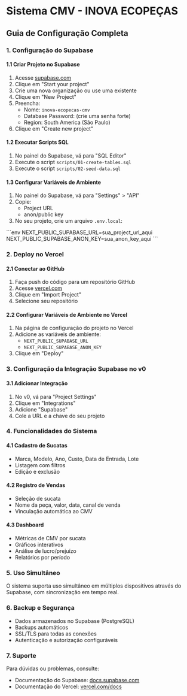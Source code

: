 # Sistema CMV - INOVA ECOPEÇAS
## Guia de Configuração Completa

### 1. Configuração do Supabase

#### 1.1 Criar Projeto no Supabase
1. Acesse [supabase.com](https://supabase.com)
2. Clique em "Start your project"
3. Crie uma nova organização ou use uma existente
4. Clique em "New Project"
5. Preencha:
   - Nome: `inova-ecopecas-cmv`
   - Database Password: (crie uma senha forte)
   - Region: South America (São Paulo)
6. Clique em "Create new project"

#### 1.2 Executar Scripts SQL
1. No painel do Supabase, vá para "SQL Editor"
2. Execute o script `scripts/01-create-tables.sql`
3. Execute o script `scripts/02-seed-data.sql`

#### 1.3 Configurar Variáveis de Ambiente
1. No painel do Supabase, vá para "Settings" > "API"
2. Copie:
   - Project URL
   - anon/public key
3. No seu projeto, crie um arquivo `.env.local`:

\`\`\`env
NEXT_PUBLIC_SUPABASE_URL=sua_project_url_aqui
NEXT_PUBLIC_SUPABASE_ANON_KEY=sua_anon_key_aqui
\`\`\`

### 2. Deploy no Vercel

#### 2.1 Conectar ao GitHub
1. Faça push do código para um repositório GitHub
2. Acesse [vercel.com](https://vercel.com)
3. Clique em "Import Project"
4. Selecione seu repositório

#### 2.2 Configurar Variáveis de Ambiente no Vercel
1. Na página de configuração do projeto no Vercel
2. Adicione as variáveis de ambiente:
   - `NEXT_PUBLIC_SUPABASE_URL`
   - `NEXT_PUBLIC_SUPABASE_ANON_KEY`
3. Clique em "Deploy"

### 3. Configuração da Integração Supabase no v0

#### 3.1 Adicionar Integração
1. No v0, vá para "Project Settings"
2. Clique em "Integrations"
3. Adicione "Supabase"
4. Cole a URL e a chave do seu projeto

### 4. Funcionalidades do Sistema

#### 4.1 Cadastro de Sucatas
- Marca, Modelo, Ano, Custo, Data de Entrada, Lote
- Listagem com filtros
- Edição e exclusão

#### 4.2 Registro de Vendas
- Seleção de sucata
- Nome da peça, valor, data, canal de venda
- Vinculação automática ao CMV

#### 4.3 Dashboard
- Métricas de CMV por sucata
- Gráficos interativos
- Análise de lucro/prejuízo
- Relatórios por período

### 5. Uso Simultâneo
O sistema suporta uso simultâneo em múltiplos dispositivos através do Supabase, com sincronização em tempo real.

### 6. Backup e Segurança
- Dados armazenados no Supabase (PostgreSQL)
- Backups automáticos
- SSL/TLS para todas as conexões
- Autenticação e autorização configuráveis

### 7. Suporte
Para dúvidas ou problemas, consulte:
- Documentação do Supabase: [docs.supabase.com](https://docs.supabase.com)
- Documentação do Vercel: [vercel.com/docs](https://vercel.com/docs)

